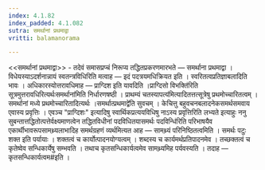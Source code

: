 ```yaml
---
index: 4.1.82
index_padded: 4.1.082
sutra: समर्थानां प्रथमाद्वा
vritti: balamanorama

---
```

<<समर्थानां प्रथमाद्वा>> - तदेवं समासप्रप्चं निरूप्य तद्धितप्रकरणमारभते — समर्थाना प्रथमाद्वा । विधेयस्याऽदर्शनान्नायं स्वतन्त्रविधिरिति मत्वाह — इदं पदत्रयमधिक्रियत इति । स्वरितत्वप्रतिज्ञाबलादिति भावः । अधिकारस्योत्तरावधिमाह — प्राग्दिश इति यावदिति ।प्राग्दिसो विभक्ति॑रिति सूत्रमुत्तरावधिरित्यर्थःसमर्थाना॑मिति निर्धारणषष्ठी । प्राथम्यं चतस्यापत्य॑मित्यादितत्तत्सूत्रेषु प्रथमोच्चारितत्वम् । समर्थानां मध्ये प्रथमोच्चारितादित्यर्थः ।समर्थात्प्रथमाद्वे॑ति सुवचम् । केचित्तु बहुवचनबलादनेकसमर्थसमवाय एवास्य प्रवृत्तिः । एवञ्च "प्राग्दिशः" इत्यादिषु स्वार्थिकप्रत्ययविधिषु नाऽस्य प्रवृत्तिरिति लभ्यते इत्याहुः ननु सुबन्तात्तद्धितोत्पत्तेर्वक्ष्यमाणत्वेन तद्धितविधीनां पदविधितयासमर्थः पदविन्धि॑रिति परिभाषयैव एकार्थीभावरूपसामथ्र्यलाभादिह समर्थग्रहणं व्यर्थमित्यत आह — सामथ्र्यं परिनिष्ठितत्वमिति । समर्थः पटुः शक्त इति पर्यायाः । शक्तत्वं च कार्योत्पादनयोग्यत्वम् । शब्दस्य च कार्यमर्थप्रतिपादनमेव । तच्छक्तत्वं च कृतेष्वेव सन्धिकार्येषु सम्भवति । तथाच कृतसन्धिकार्यत्वमेव सामथ्र्यमिह पर्यवस्यति । तदाह — कृतसन्धिकार्यत्वम#इति । 